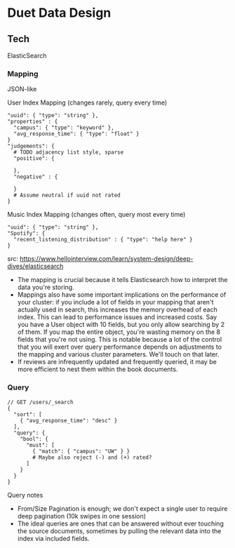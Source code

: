 # Duet Data Design

## Tech
ElasticSearch

### Mapping
JSON-like

User Index Mapping (changes rarely, query every time)
```
"uuid": { "type": "string" },
"properties" : {
  "campus": { "type": "keyword" },
  "avg_response_time": { "type": "float" }
}
"judgements": {
  # TODO adjacency list style, sparse
  "positive": {

  },
  "negative" : {

  }
  # Assume neutral if uuid not rated
}
```

Music Index Mapping (changes often, query most every time)
```
"uuid": { "type": "string" },
"Spotify": {
  "recent_listening_distribution" : { "type": "help here" }
}
```
src: https://www.hellointerview.com/learn/system-design/deep-dives/elasticsearch 
* The mapping is crucial because it tells Elasticsearch how to interpret the data you're storing. 
* Mappings also have some important implications on the performance of your cluster: if you include a lot of fields in your mapping that aren't actually used in search, this increases the memory overhead of each index. This can lead to performance issues and increased costs. Say you have a User object with 10 fields, but you only allow searching by 2 of them. If you map the entire object, you're wasting memory on the 8 fields that you're not using. This is notable because a lot of the control that you will exert over query performance depends on adjustments to the mapping and various cluster parameters. We'll touch on that later.
* If reviews are infrequently updated and frequently queried, it may be more efficient to nest them within the book documents. 

### Query

```
// GET /users/_search
{
  "sort": [
    { "avg_response_time": "desc" }
  ],
  "query": {
    "bool": {
      "must": [
        { "match": { "campus": "UW" } }
        # Maybe also reject (-) and (+) rated?
      ]
    }
  }
}
```
Query notes
* From/Size Pagination is enough; we don't expect a single user to require deep pagination (10k swipes in one session)
* The ideal queries are ones that can be answered without ever touching the source documents, sometimes by pulling the relevant data into the index via included fields.
